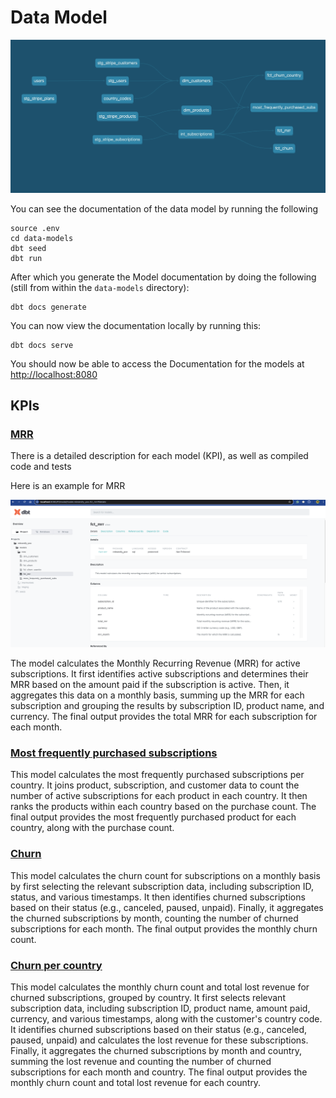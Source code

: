 # Data Model

<img src="../docs/data_model.png">

You can see the documentation of the data model by running the following

```shell
source .env
cd data-models
dbt seed
dbt run
```

After which you generate the Model documentation by doing the following (still from within the `data-models` directory):

```shell
dbt docs generate
```

You can now view the documentation locally by running this:

```shell
dbt docs serve
```

You should now be able to access the Documentation for the models at [http://localhost:8080](http://localhost:8080)

## KPIs

### [MRR](core/fct_mrr.sql)

There is a detailed description for each model (KPI), as well as compiled code and tests

Here is an example for MRR

<img src="../docs/fct_mrr.png">

The model calculates the Monthly Recurring Revenue (MRR) for active subscriptions. It first identifies active subscriptions and determines their MRR based on the amount paid if the subscription is active. Then, it aggregates this data on a monthly basis, summing up the MRR for each subscription and grouping the results by subscription ID, product name, and currency. The final output provides the total MRR for each subscription for each month.

### [Most frequently purchased subscriptions](models/core/most_frequently_purchased_subs.sql)

This model calculates the most frequently purchased subscriptions per country. It joins product, subscription, and customer data to count the number of active subscriptions for each product in each country. It then ranks the products within each country based on the purchase count. The final output provides the most frequently purchased product for each country, along with the purchase count.

### [Churn](models/core/fct_churn.sql)

This model calculates the churn count for subscriptions on a monthly basis by first selecting the relevant subscription data, including subscription ID, status, and various timestamps. It then identifies churned subscriptions based on their status (e.g., canceled, paused, unpaid). Finally, it aggregates the churned subscriptions by month, counting the number of churned subscriptions for each month. The final output provides the monthly churn count.

### [Churn per country](models/core/fct_churn_country.sql)

This model calculates the monthly churn count and total lost revenue for churned subscriptions, grouped by country. It first selects relevant subscription data, including subscription ID, product name, amount paid, currency, and various timestamps, along with the customer's country code. It identifies churned subscriptions based on their status (e.g., canceled, paused, unpaid) and calculates the lost revenue for these subscriptions. Finally, it aggregates the churned subscriptions by month and country, summing the lost revenue and counting the number of churned subscriptions for each month and country. The final output provides the monthly churn count and total lost revenue for each country.
